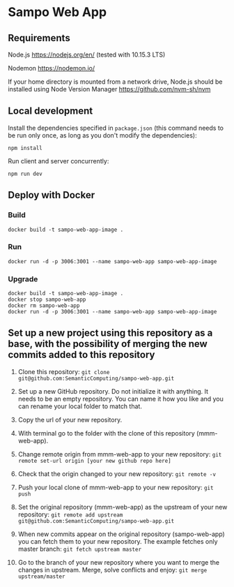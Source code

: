 # Sampo Web App

## Requirements

Node.js https://nodejs.org/en/ (tested with 10.15.3 LTS)

Nodemon https://nodemon.io/

If your home directory is mounted from a network drive, Node.js should
be installed using Node Version Manager https://github.com/nvm-sh/nvm  

## Local development

Install the dependencies specified in `package.json` (this command needs to be run only once,
  as long as you don't modify the dependencies):

`npm install`

Run client and server concurrently:

`npm run dev`

## Deploy with Docker

### Build
 `docker build -t sampo-web-app-image .`

### Run
 `docker run -d -p 3006:3001 --name sampo-web-app sampo-web-app-image`

### Upgrade
```
docker build -t sampo-web-app-image .
docker stop sampo-web-app
docker rm sampo-web-app
docker run -d -p 3006:3001 --name sampo-web-app sampo-web-app-image
```

## Set up a new project using this repository as a base, with the possibility of merging the new commits added to this repository

1. Clone this repository:
`git clone git@github.com:SemanticComputing/sampo-web-app.git`

2. Set up a new GitHub repository. Do not initialize it with anything. It needs to be an empty repository.
You can name it how you like and you can rename your local folder to match that.

3. Copy the url of your new repository.

4. With terminal go to the folder with the clone of this repository (mmm-web-app).

5. Change remote origin from mmm-web-app to your new repository:
`git remote set-url origin [your new github repo here]`

6. Check that the origin changed to your new repository:
`git remote -v`

7. Push your local clone of mmm-web-app to your new repository:
`git push`

8. Set the original repository (mmm-web-app) as the upstream of your new repository:
`git remote add upstream git@github.com:SemanticComputing/sampo-web-app.git`

9. When new commits appear on the original repository (sampo-web-app) you can fetch them to your new repository.
The example fetches only master branch:
`git fetch upstream master`

10. Go to the branch of your new repository where you want to merge the changes in upstream.
Merge, solve conflicts and enjoy:
`git merge upstream/master`
